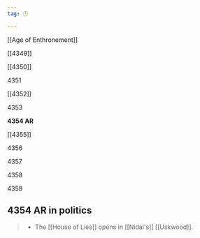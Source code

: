 ```yaml
---
tag: 🕛

---
```

[[Age of Enthronement]]


[[4349]]

[[4350]]

4351

[[4352]]

4353

**4354 AR**

[[4355]]

4356

4357

4358

4359



## 4354 AR in politics

>  - The [[House of Lies]] opens in [[Nidal's]] [[Uskwood]].






